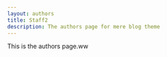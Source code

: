 ```yaml
---
layout: authors
title: Staff2
description: The authors page for mere blog theme
---
```


This is the authors page.ww
